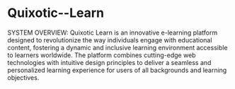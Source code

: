 # Quixotic--Learn

SYSTEM OVERVIEW: 
Quixotic Learn is an innovative e-learning platform designed to revolutionize the way 
individuals engage with educational content, fostering a dynamic and inclusive learning environment accessible 
to learners worldwide. The platform combines cutting-edge web technologies with intuitive design principles to 
deliver a seamless and personalized learning experience for users of all backgrounds and learning objectives. 

